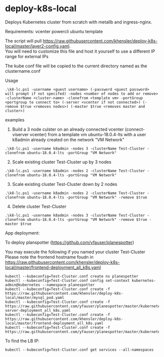 # deploy-k8s-local
Deploys Kubernetes cluster from scratch with metallb and ingress-nginx.

Requirements:
vcenter
powercli
ubuntu template

The script will pull  https://raw.githubusercontent.com/khensler/deploy-k8s-local/master/layer2-config.yaml.  
You will need to customize this file and host it yourself to use a different IP range for external IPs

The kube conf file will be copied to the current directory named as the clustername.conf

Usage
```
.\k8-lc.ps1 -username <guest username> (-password <guest password> will prompt if not specifed) -nodes <number of nodes to add or remove> -clusterName <cluster-name> -clonefrom <template vm> -portGroup <portgroup to connect to> (-server <vcenter if not connected>) (-remove $true <removes nodes>) (-master $true <removes master and cluster>)
```
  
examples

1) Build a 3 node culster on an already connected vcenter (connect-viserver vcenter) from a template vm ubuntu-18.0.4-lts with a user k8admin already created on the network "VM Network"
```
.\k8-lc.ps1 -username k8admin -nodes 3 -clusterName Test-Cluster -clonefrom ubuntu-18.0.4-lts -portGroup "VM Network"
```
2) Scale existing cluster Test-Cluster up by 3 nodes
```
.\k8-lc.ps1 -username k8admin -nodes 2 -clusterName Test-Cluster -clonefrom ubuntu-18.0.4-lts -portGroup "VM Network"
```
3) Scale existing cluster Test-Cluster down by 2 nodes
```
.\k8-lc.ps1 -username k8admin -nodes 2 -clusterName Test-Cluster -clonefrom ubuntu-18.0.4-lts -portGroup "VM Network" -remove $true
```
4) Delete cluster Test-Cluster
```
.\k8-lc.ps1 -username k8admin -nodes 3 -clusterName Test-Cluster -clonefrom ubuntu-18.0.4-lts -portGroup "VM Network" -remove $true -master $true
```
App deployment:

To deploy planspotter (https://github.com/yfauser/planespotter)

You may execute the following if you named your cluster Test-Cluster  Please note the frontend hostname foudn in https://raw.githubusercontent.com/khensler/deploy-k8s-local/master/frontend-deployment_all_k8s.yaml
```
kubectl --kubeconfig=Test-Cluster.conf create ns planespotter
kubectl --kubeconfig=Test-Cluster.conf config set-context kubernetes-admin@kubernetes --namespace planespotter
kubectl --kubeconfig=Test-Cluster.conf create -f https://raw.githubusercontent.com/khensler/deploy-k8s-local/master/mysql_pod.yaml
kubectl --kubeconfig=Test-Cluster.conf create -f https://raw.githubusercontent.com/yfauser/planespotter/master/kubernetes/app-server-deployment_all_k8s.yaml
kubectl --kubeconfig=Test-Cluster.conf create -f https://raw.githubusercontent.com/khensler/deploy-k8s-local/master/frontend-deployment_all_k8s.yaml
kubectl --kubeconfig=Test-Cluster.conf create -f https://raw.githubusercontent.com/yfauser/planespotter/master/kubernetes/redis_and_adsb_sync_all_k8s.yaml
```

To find the LB IP:
```
kubectl --kubeconfig=Test-Cluster.conf get services --all-namespaces
```
